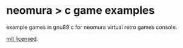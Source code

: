 # neomura > c game examples

example games in gnu89 c for neomura virtual retro games console.

[mit licensed](./license.md).
